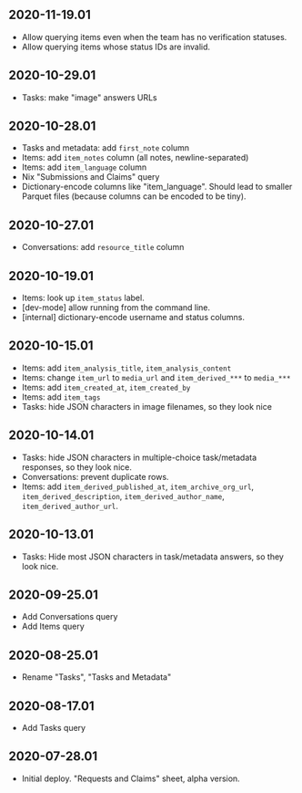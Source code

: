 2020-11-19.01
-------------

* Allow querying items even when the team has no verification statuses.
* Allow querying items whose status IDs are invalid.

2020-10-29.01
-------------

* Tasks: make "image" answers URLs

2020-10-28.01
-------------

* Tasks and metadata: add `first_note` column
* Items: add `item_notes` column (all notes, newline-separated)
* Items: add `item_language` column
* Nix "Submissions and Claims" query
* Dictionary-encode columns like "item_language". Should lead to smaller
  Parquet files (because columns can be encoded to be tiny).

2020-10-27.01
-------------

* Conversations: add `resource_title` column

2020-10-19.01
-------------

* Items: look up `item_status` label.
* [dev-mode] allow running from the command line.
* [internal] dictionary-encode username and status columns.

2020-10-15.01
-------------

* Items: add `item_analysis_title`, `item_analysis_content`
* Items: change `item_url` to `media_url` and `item_derived_***` to `media_***`
* Items: add `item_created_at`, `item_created_by`
* Items: add `item_tags`
* Tasks: hide JSON characters in image filenames, so they look nice

2020-10-14.01
-------------

* Tasks: hide JSON characters in multiple-choice task/metadata responses, so
  they look nice.
* Conversations: prevent duplicate rows.
* Items: add `item_derived_published_at`, `item_archive_org_url`,
  `item_derived_description`, `item_derived_author_name`,
  `item_derived_author_url`.

2020-10-13.01
-------------

* Tasks: Hide most JSON characters in task/metadata answers, so they look nice.

2020-09-25.01
-------------

* Add Conversations query
* Add Items query

2020-08-25.01
-------------

* Rename "Tasks", "Tasks and Metadata"

2020-08-17.01
-------------

* Add Tasks query

2020-07-28.01
-------------

* Initial deploy. "Requests and Claims" sheet, alpha version.
